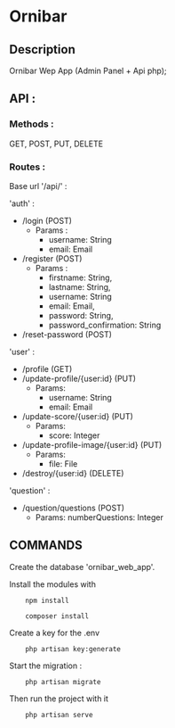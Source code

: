 # Ornibar

## Description 

Ornibar Wep App (Admin Panel + Api php);

## API : 

### Methods : 

GET, POST, PUT, DELETE

### Routes :

Base url '/api/' : 

'auth' : 
  - /login (POST)
      - Params : 
        - username: String
        - email: Email
  - /register (POST)
      - Params :
        - firstname: String,
        - lastname: String,
        - username: String
        - email: Email,
        - password: String,
        - password_confirmation: String
  - /reset-password (POST)

'user' : 

  - /profile (GET)
  - /update-profile/{user:id} (PUT)
      - Params: 
        - username: String
        - email: Email
  - /update-score/{user:id} (PUT)
      - Params: 
        - score: Integer
  - /update-profile-image/{user:id} (PUT)
      - Params: 
        - file: File
  - /destroy/{user:id} (DELETE)

'question' : 

  - /question/questions (POST)
      - Params: 
          numberQuestions: Integer


## COMMANDS

Create the database 'ornibar_web_app'.

Install the modules with

```console
    npm install
```

```console
    composer install
```

Create a key for the .env

```console
    php artisan key:generate
```

Start the migration : 

```console
    php artisan migrate
```

Then run the project with it

```console
    php artisan serve
```


  
  
  
  
  
